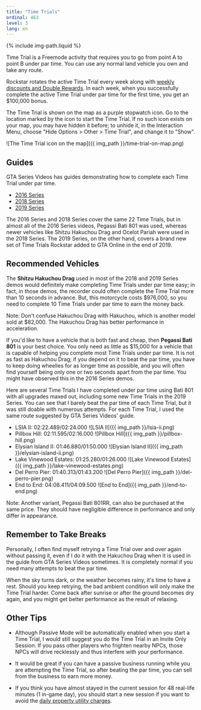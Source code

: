 ```yaml
---
title: "Time Trials"
ordinal: 463
level: 3
lang: en
---
```

{% include img-path.liquid %}

Time Trial is a Freemode activity that requires you to go from point A to point
B under par time. You can use any normal land vehicle you own and take any
route.

Rockstar rotates the active Time Trial every week along with [weekly discounts
and Double Rewards](null). In each week, when you successfully complete the
active Time Trial under par time for the first time, you get an $100,000 bonus.

The Time Trial is shown on the map as a purple stopwatch icon. Go to the
location marked by the icon to start the Time Trial. If no such icon exists on
your map, you may have hidden it before; to unhide it, in the Interaction Menu,
choose "Hide Options > Other > Time Trial", and change it to "Show".

![The Time Trial icon on the map]({{ img_path }}/time-trial-on-map.png)

## Guides

GTA Series Videos has guides demonstrating how to complete each Time Trial
under par time.

- [2016
  Series](https://www.youtube.com/playlist?list=PLQ3KzJPBsAHkhpXdAUaCIjsjDlxCbGiV5)
- [2018
  Series](https://www.youtube.com/playlist?list=PLQ3KzJPBsAHnIdaXgZndBfC2oE0wuU1Fw)
- [2019
  Series](https://www.youtube.com/playlist?list=PLQ3KzJPBsAHmSH2VeJVdXZdFPnNi4kIqj)

The 2016 Series and 2018 Series cover the same 22 Time Trials, but in almost
all of the 2016 Series videos, Pegassi Bati 801 was used, whereas newer
vehicles like Shitzu Hakuchou Drag and Ocelot Pariah were used in the 2018
Series. The 2019 Series, on the other hand, covers a brand new set of Time
Trials Rockstar added to GTA Online in the end of 2019.

## Recommended Vehicles

The **Shitzu Hakuchou Drag** used in most of the 2018 and 2019 Series demos
would definitely make completing Time Trials under par time easy; in fact, in
those demos, the recorder could often complete the Time Trial more than 10
seconds in advance. But, this motorcycle costs $976,000, so you need to
complete 10 Time Trials under par time to earn the money back.

Note: Don't confuse Hakuchou Drag with Hakuchou, which is another model sold at
$82,000. The Hakuchou Drag has better performance in acceleration.

If you'd like to have a vehicle that is both fast and cheap, then **Pegassi
Bati 801** is your best choice. You only need as little as $15,000 for a
vehicle that is capable of helping you complete most Time Trials under par
time. It is not as fast as Hakuchou Drag; if you depend on it to beat the par
time, you have to keep doing wheelies for as longer time as possible, and you
will often find yourself being only one or two seconds apart from the par time.
You might have observed this in the 2016 Series demos.

Here are several Time Trials I have completed under par time using Bati 801
with all upgrades maxed out, including some new Time Trials in the 2019 Series.
You can see that I barely beat the par time of each Time Trial, but it was
still doable with numerous attempts. For each Time Trial, I used the same route
suggested by GTA Series Videos' guide.

- LSIA II: 02:22.489/02:24.000
  ![LSIA II]({{ img_path }}/lsia-ii.png)
- Pillbox Hill: 02:11.595/02:16.000
  ![Pillbox Hill]({{ img_path }}/pillbox-hill.png)
- Elysian Island II: 01:46.880/01:50.000
  ![Elysian Island II]({{ img_path }}/elysian-island-ii.png)
- Lake Vinewood Estates: 01:25.280/01:26.000
  ![Lake Vinewood Estates]({{ img_path }}/lake-vinewood-estates.png)
- Del Perro Pier: 01:40.313/01:43.200
  ![Del Perro Pier]({{ img_path }}/del-perro-pier.png)
- End to End: 04:08.411/04:09.500
  ![End to End]({{ img_path }}/end-to-end.png)

Note: Another variant, Pegassi Bati 801RR, can also be purchased at the same
price. They should have negligible difference in performance and only differ in
appearance.

## Remember to Take Breaks

Personally, I often find myself retrying a Time Trial over and over again
without passing it, even if I do it with the Hakuchou Drag when it is used in
the guide from GTA Series Videos sometimes. It is completely normal if you need
many attempts to beat the par time.

When the sky turns dark, or the weather becomes rainy, it's time to have a
rest. Should you keep retrying, the bad ambient condition will only make the
Time Trial harder. Come back after sunrise or after the ground becomes dry
again, and you might get better performance as the result of relaxing.

## Other Tips

- Although Passive Mode will be automatically enabled when you start a Time
  Trial, I would still suggest you do the Time Trial in an Invite Only Session.
  If you pass other players who frighten nearby NPCs, those NPCs will drive
  recklessly and thus interfere with your performance.

- It would be great if you can have a passive business running while you are
  attempting the Time Trial, so after beating the par time, you can sell from
  the business to earn more money.

- If you think you have almost stayed in the current session for 48 real-life
  minutes (1 in-game day), you should start a new session if you want to avoid
  the [daily property utility charges](null).
